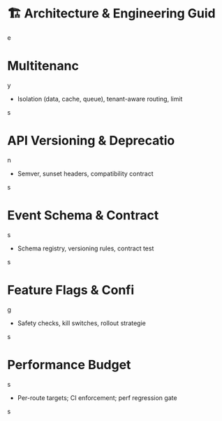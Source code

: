 

# 🏗️ Architecture & Engineering Guid

e

#

# Multitenanc

y

- Isolation (data, cache, queue), tenant-aware routing, limit

s

#

# API Versioning & Deprecatio

n

- Semver, sunset headers, compatibility contract

s

#

# Event Schema & Contract

s

- Schema registry, versioning rules, contract test

s

#

# Feature Flags & Confi

g

- Safety checks, kill switches, rollout strategie

s

#

# Performance Budget

s

- Per-route targets; CI enforcement; perf regression gate

s


